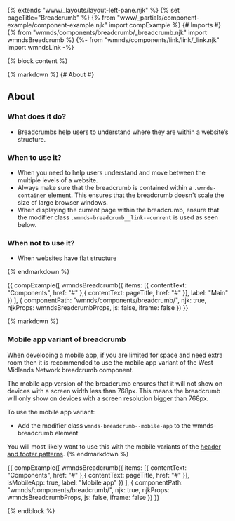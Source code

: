 {% extends "www/_layouts/layout-left-pane.njk" %}
{% set pageTitle="Breadcrumb" %}
{% from "www/_partials/component-example/component-example.njk" import compExample %}
{# Imports #}
{% from "wmnds/components/breadcrumb/_breadcrumb.njk" import wmndsBreadcrumb %}
{%- from "wmnds/components/link/link/_link.njk" import wmndsLink -%}

{% block content %}

{% markdown %}
{# About #}

## About

### What does it do?

- Breadcrumbs help users to understand where they are within a website’s structure.

### When to use it?

- When you need to help users understand and move between the multiple levels of a website.
- Always make sure that the breadcrumb is contained within a <code class="wmnds-website-inline-code">.wmnds-container</code> element. This ensures that the breadcrumb doesn't scale the size of large browser windows.
- When displaying the current page within the breadcrumb, ensure that the modifier class <code class="wmnds-website-inline-code">.wmnds-breadcrumb\_\_link--current</code> is used as seen below.

### When not to use it?

- When websites have flat structure

{% endmarkdown %}

{{
  compExample([
    wmndsBreadcrumb({
      items: [{
        contentText: "Components",
        href: "#"
      },{
        contentText: pageTitle,
        href: "#"
      }],
      label: "Main"
    })
  ], {
    componentPath: "wmnds/components/breadcrumb/",
    njk: true,
    njkProps: wmndsBreadcrumbProps,
    js: false,
    iframe: false
  })
}}

{% markdown %}

### Mobile app variant of breadcrumb

When developing a mobile app, if you are limited for space and need extra room then it is recommended to use the mobile app variant of the West Midlands Network breadcrumb component.

The mobile app version of the breadcrumb ensures that it will not show on devices with a screen width less than 768px. This means the breadcrumb will only show on devices with a screen resolution bigger than 768px.

To use the mobile app variant:

- Add the modifier class <code class="wmnds-website-inline-code">wmnds-breadcrumb--mobile-app</code> to the wmnds-breadcrumb element

You will most likely want to use this with the mobile variants of the <a href="/patterns/header-and-footer/#mobile-app-header" class="wmnds-link">header and footer patterns</a>.
{% endmarkdown %}

{{
  compExample([
    wmndsBreadcrumb({
      items: [{
        contentText: "Components",
        href: "#"
      },{
        contentText: pageTitle,
        href: "#"
      }],
      isMobileApp: true,
      label: "Mobile app"
    })
  ], {
    componentPath: "wmnds/components/breadcrumb/",
    njk: true,
    njkProps: wmndsBreadcrumbProps,
    js: false,
    iframe: false
  })
}}

{% endblock %}
